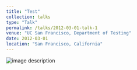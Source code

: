 ```yaml
---
title: "Test"
collection: talks
type: "Talk"
permalink: /talks/2012-03-01-talk-1
venue: "UC San Francisco, Department of Testing"
date: 2012-03-01
location: "San Francisco, California"
---
```

![image](http://SendurLanter.github.io/files/demo.gif)
description